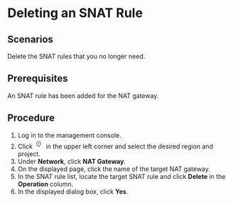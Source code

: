# Deleting an SNAT Rule<a name="nat_snat_0003"></a>

## Scenarios<a name="section45210359105737"></a>

Delete the SNAT rules that you no longer need.

## Prerequisites<a name="section1470008017545"></a>

An SNAT rule has been added for the NAT gateway.

## Procedure<a name="section2184556175519"></a>

1.  Log in to the management console.
2.  Click  ![](figures/icon-region.png)  in the upper left corner and select the desired region and project.
3.  Under  **Network**, click  **NAT Gateway**.
4.  On the displayed page, click the name of the target NAT gateway.
5.  In the SNAT rule list, locate the target SNAT rule and click  **Delete**  in the  **Operation**  column.
6.  In the displayed dialog box, click  **Yes**.


